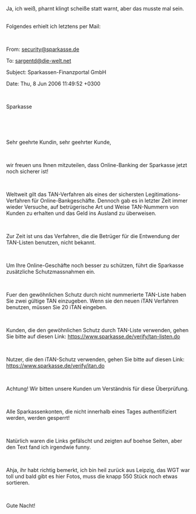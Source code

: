 <html><body><p>Ja, ich weiß, pharnt klingt scheiße statt warnt, aber das musste mal sein.<br>

<br>

Folgendes erhielt ich letztens per Mail:<br>

<br>

From: security@sparkasse.de<br>

To: sargentd@die-welt.net<br>

Subject: Sparkassen-Finanzportal GmbH<br>

Date: Thu, 8 Jun 2006 11:49:52 +0300<br>

<br>

  Sparkasse <br>

<br>

 <br>

<br>

Sehr geehrte Kundin, sehr geehrter Kunde,<br>

<br>

wir freuen uns Ihnen mitzuteilen, dass  Online-Banking der Sparkasse jetzt noch sicherer ist!<br>

<br>

Weltweit gilt das TAN-Verfahren als eines der sichersten Legitimations-Verfahren für Online-Bankgeschäfte. Dennoch gab es in letzter Zeit immer wieder Versuche, auf betrügerische Art und Weise TAN-Nummern von Kunden zu erhalten und das Geld ins Ausland zu überweisen.<br>

<br>

Zur Zeit ist uns das Verfahren, die die Betrüger für die Entwendung der TAN-Listen benutzen, nicht bekannt.<br>

<br>

Um Ihre Online-Geschäfte noch besser zu schützen, führt die Sparkasse zusätzliche Schutzmassnahmen ein.<br>

<br>

Fuer den gewöhnlichen Schutz durch nicht nummerierte TAN-Liste haben Sie zwei gültige TAN einzugeben. Wenn sie den neuen iTAN Verfahren benutzen, müssen Sie 20 iTAN eingeben.<br>

<br>

Kunden, die den gewöhnlichen Schutz durch TAN-Liste verwenden, gehen Sie bitte auf diesen Link: https://www.sparkasse.de/verify/tan-listen.do<br>

<br>

Nutzer, die den iTAN-Schutz verwenden, gehen Sie bitte auf diesen Link: https://www.sparkasse.de/verify/itan.do<br>

 <br>

Achtung! Wir bitten unsere Kunden um Verständnis für diese Überprüfung.<br>

<br>

Alle Sparkassenkonten, die nicht innerhalb eines Tages authentifiziert werden, werden gesperrt!<br>

<br>

Natürlich waren die Links gefälscht und zeigten auf boehse Seiten, aber den Text fand ich irgendwie funny.<br>

<br>

Ahja, ihr habt richtig bemerkt, ich bin heil zurück aus Leipzig, das WGT war toll und bald gibt es hier Fotos, muss die knapp 550 Stück noch etwas sortieren.<br>

<br>

Gute Nacht!</p></body></html>